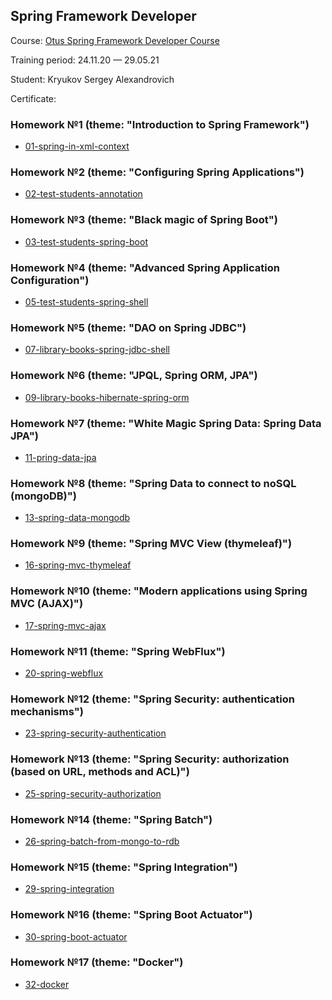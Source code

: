 ## Spring Framework Developer

Course: [Otus Spring Framework Developer Course](https://otus.ru/lessons/javaspring/)

Training period: 24.11.20 — 29.05.21

Student: Kryukov Sergey Alexandrovich

Certificate:

### Homework №1 (theme: "Introduction to Spring Framework")
* [01-spring-in-xml-context](01-spring-in-xml-context)

### Homework №2 (theme: "Configuring Spring Applications")
* [02-test-students-annotation](02-test-students-annotation)

### Homework №3 (theme: "Black magic of Spring Boot")
* [03-test-students-spring-boot](03-test-students-spring-boot)

### Homework №4 (theme: "Advanced Spring Application Configuration")
* [05-test-students-spring-shell](05-test-students-spring-shell)

### Homework №5 (theme: "DAO on Spring JDBC")
* [07-library-books-spring-jdbc-shell](07-library-books-spring-jdbc-shell)

### Homework №6 (theme: "JPQL, Spring ORM, JPA")
* [09-library-books-hibernate-spring-orm](09-library-books-hibernate-spring-orm)

### Homework №7 (theme: "White Magic Spring Data: Spring Data JPA")
* [11-pring-data-jpa](11-spring-data-jpa)

### Homework №8 (theme: "Spring Data to connect to noSQL (mongoDB)")
* [13-spring-data-mongodb](13-spring-data-mongodb)

### Homework №9 (theme: "Spring MVC View (thymeleaf)")
* [16-spring-mvc-thymeleaf](16-spring-mvc-thymeleaf)

### Homework №10 (theme: "Modern applications using Spring MVC (AJAX)")
* [17-spring-mvc-ajax](17-spring-mvc-ajax)

### Homework №11 (theme: "Spring WebFlux")
* [20-spring-webflux](20-spring-webflux)

### Homework №12 (theme: "Spring Security: authentication mechanisms")
* [23-spring-security-authentication](23-spring-security-authentication)

### Homework №13 (theme: "Spring Security: authorization (based on URL, methods and ACL)")
* [25-spring-security-authorization](25-spring-security-authorization)

### Homework №14 (theme: "Spring Batch")
* [26-spring-batch-from-mongo-to-rdb](26-spring-batch-from-mongo-to-rdb)

### Homework №15 (theme: "Spring Integration")
* [29-spring-integration](29-spring-integration)

### Homework №16 (theme: "Spring Boot Actuator")
* [30-spring-boot-actuator](30-spring-boot-actuator)

### Homework №17 (theme: "Docker")
* [32-docker](32-docker)
